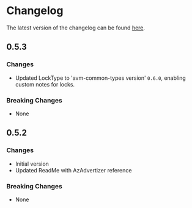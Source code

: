 # Changelog

The latest version of the changelog can be found [here](https://github.com/Azure/bicep-registry-modules/blob/main/avm/res/network/dns-forwarding-ruleset/CHANGELOG.md).

## 0.5.3

### Changes

- Updated LockType to 'avm-common-types version' `0.6.0`, enabling custom notes for locks.

### Breaking Changes

- None

## 0.5.2

### Changes

- Initial version
- Updated ReadMe with AzAdvertizer reference

### Breaking Changes

- None
